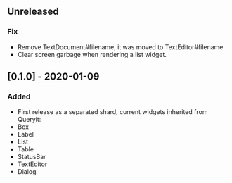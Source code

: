## Unreleased
### Fix
- Remove TextDocument#filename, it was moved to TextEditor#filename.
- Clear screen garbage when rendering a list widget.

## [0.1.0] - 2020-01-09
### Added
- First release as a separated shard, current widgets inherited from Queryit:
 - Box
 - Label
 - List
 - Table
 - StatusBar
 - TextEditor
 - Dialog
